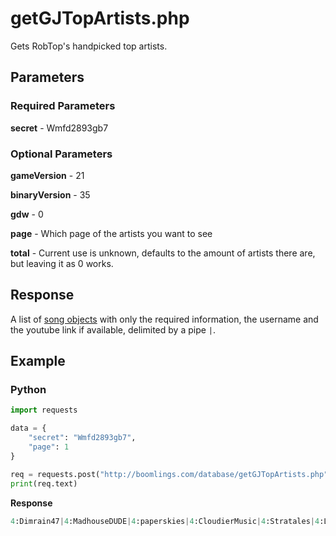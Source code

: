 # getGJTopArtists.php

Gets RobTop's handpicked top artists.

## Parameters

### Required Parameters

**secret** - Wmfd2893gb7

### Optional Parameters

**gameVersion** - 21

**binaryVersion** - 35

**gdw** - 0

**page** - Which page of the artists you want to see

**total** - Current use is unknown, defaults to the amount of artists there are, but leaving it as 0 works.

## Response

A list of [song objects](/resources/server/song.md) with only the required information, the username and the youtube link if available, delimited by a pipe `|`.

## Example

<!-- tabs:start -->

### **Python**

```py
import requests

data = {
    "secret": "Wmfd2893gb7",
    "page": 1
}

req = requests.post("http://boomlings.com/database/getGJTopArtists.php", data=data)
print(req.text)
```

**Response**

```py
4:Dimrain47|4:MadhouseDUDE|4:paperskies|4:CloudierMusic|4:Stratales|4:Lockyn|4:DanJohansen|4:BurgeraX|4:ParagonX9|4:Kolkian|4:LemKuuja|4:meganeko:7:UCP3M2myndqXuAEKKnqm_7SQ|4:teminiteofficial:7:UCc_bv_5nmxy2xnPNg9kP3Rg|4:Sharks:7:UCQJuQY3hF4YCHlAR42A5trg|4:F-777|4:DrayxMusic:7:UCSn0s6RSeePeJOiUi6Vdj6g|4:ForeverBound|4:DJ-Zyzyx|4:canonblade|4:Xtrullor:7:UCejLri1RVC7kj8ZVNX2a53g#73:20:20
```

<!-- tabs:end -->